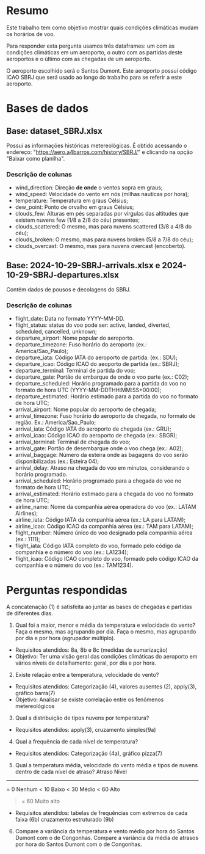 # Resumo
Este trabalho tem como objetivo mostrar quais condições climáticas mudam os
horários de voo.

Para responder esta pergunta usamos três dataframes: um com as condições 
climáticas em um aeroporto, o outro com as partidas deste aeroportos e o último
com as chegadas de um aeroporto.

O aeroporto escolhido será o Santos Dumont. Este aeroporto possui código ICAO
SBRJ que será usado ao longo do trabalho para se referir a este aeroporto.

# Bases de dados

## Base: dataset_SBRJ.xlsx

Possui as informações históricas metereológicas. É obtido acessando o endereço:
"https://aero.a4barros.com/history/SBRJ/" e clicando na opção "Baixar como 
planilha".

### Descrição de colunas

- wind_direction: Direção **de onde** o ventos sopra em graus;
- wind_speed: Velocidade do vento em nós (milhas nauticas por hora);
- temperature: Temperatura em graus Célsius;
- dew_point: Ponto de orvalho em graus Célsius;
- clouds_few: Alturas em pés separadas por virgulas das altitudes que existem
nuvens few (1/8 a 2/8 do céu) presentes;
- clouds_scattered: O mesmo, mas para nuvens scattered (3/8 a 4/8 do céu);
- clouds_broken: O mesmo, mas para nuvens broken (5/8 a 7/8 do céu);
- clouds_overcast: O mesmo, mas para nuvens overcast (encoberto).

## Base: 2024-10-29-SBRJ-arrivals.xlsx e 2024-10-29-SBRJ-departures.xlsx

Contém dados de pousos e decolagens do SBRJ. 

### Descrição de colunas

- flight_date: Data no formato YYYY-MM-DD.
- flight_status: status do voo pode ser: active, landed, diverted, scheduled,
cancelled, unknown;
- departure_airport: Nome popular do aeroporto.
- departure_timezone: Fuso horário do aeroporto (ex.: America/Sao_Paulo);
- departure_iata: Código IATA do aeroporto de partida. (ex.: SDU);
- departure_icao: Código ICAO do aeoporto de partida (ex.: SBRJ);
- departure_terminal: Terminal de partida do voo;
- departure_gate: Portão de embarque de onde o voo parte (ex.: C02);
- departure_scheduled: Horário programado para a partida do voo no formato de hora
UTC (YYYY-MM-DDTHH:MM:SS+00:00);
- departure_estimated: Horário estimado para a partida do voo no formato de hora UTC;
- arrival_airport: Nome popular do aeroporto de chegada;
- arrival_timezone: Fuso horário do aeroporto de chegada, no formato de região. Ex.: America/Sao_Paulo;
- arrival_iata: Código IATA do aeroporto de chegada (ex.: GRU);
- arrival_icao: Código ICAO do aeroporto de chegada (ex.: SBGR);
- arrival_terminal: Terminal de chegada do voo;
- arrival_gate: Portão de desembarque onde o voo chega (ex.: A02);
- arrival_baggage: Número da esteira onde as bagagens do voo serão disponibilizadas (ex.: Esteira 04);
- arrival_delay: Atraso na chegada do voo em minutos, considerando o horário programado.
- arrival_scheduled: Horário programado para a chegada do voo no formato de hora 
UTC;
- arrival_estimated: Horário estimado para a chegada do voo no formato de hora UTC;
- airline_name: Nome da companhia aérea operadora do voo (ex.: LATAM Airlines);
- airline_iata: Código IATA da companhia aérea (ex.: LA para LATAM);
- airline_icao: Código ICAO da companhia aérea (ex.: TAM para LATAM);
- flight_number: Número único do voo designado pela companhia aérea (ex.: 1111);
- flight_iata: Código IATA completo do voo, formado pelo código da companhia e o número do voo (ex.: LA1234);
- flight_icao: Código ICAO completo do voo, formado pelo código ICAO da companhia e o número do voo (ex.: TAM1234).

# Perguntas respondidas

A concatenação (1) é satisfeita ao juntar as bases de chegadas e partidas de
diferentes dias.

1. Qual foi a maior, menor e média da temperatura e velocidade do vento? Faça o 
mesmo, mas agrupando por dia. Faça o mesmo, mas agrupando por dia e por hora 
(agrupador múltiplo).
- Requisitos atendidos: 8a, 8b e 8c (medidas de sumarização)
- Objetivo: Ter uma visão geral das condições climáticas do aeroporto
em vários níveis de detalhamento: geral, por dia e por hora.

2. Existe relação entre a temperatura, velocidade do vento?
- Requisitos atendidos: Categorização (4), valores ausentes (2), apply(3), 
gráfico barra(7)
- Objetivo: Analisar se existe correlação entre os fenômenos metereológicos

3. Qual a distribuição de tipos nuvens por temperatura?
- Requisitos atendidos: apply(3), cruzamento simples(9a)

4. Qual a frequência de cada nível de temperatura?
- Requisitos atendidos: Categorização (4a), gráfico pizza(7)

5. Qual a temperatura média, velocidade do vento média e tipos de nuvens dentro 
de cada nível de atraso?
Atraso  Nível
-------------------
= 0     Nenhum
< 10    Baixo
< 30    Médio
< 60    Alto
>= 60   Muito alto
- Requisitos atendidos: tabelas de frequências com extremos de cada faixa (6b)
cruzamento estruturado (9b)

6. Compare a variância da temperatura e vento médio por hora do Santos Dumont com
o de Congonhas. Compare a variância da média de atrasos por hora do Santos Dumont
com o de Congonhas.


